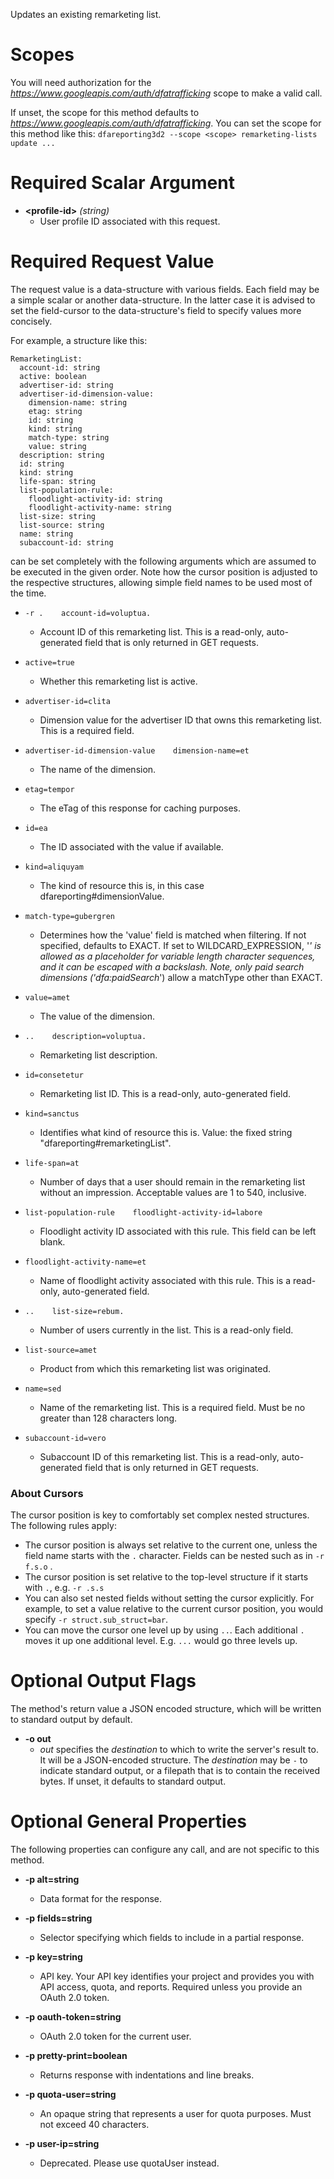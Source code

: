 Updates an existing remarketing list.
# Scopes

You will need authorization for the *https://www.googleapis.com/auth/dfatrafficking* scope to make a valid call.

If unset, the scope for this method defaults to *https://www.googleapis.com/auth/dfatrafficking*.
You can set the scope for this method like this: `dfareporting3d2 --scope <scope> remarketing-lists update ...`
# Required Scalar Argument
* **&lt;profile-id&gt;** *(string)*
    - User profile ID associated with this request.
# Required Request Value

The request value is a data-structure with various fields. Each field may be a simple scalar or another data-structure.
In the latter case it is advised to set the field-cursor to the data-structure's field to specify values more concisely.

For example, a structure like this:
```
RemarketingList:
  account-id: string
  active: boolean
  advertiser-id: string
  advertiser-id-dimension-value:
    dimension-name: string
    etag: string
    id: string
    kind: string
    match-type: string
    value: string
  description: string
  id: string
  kind: string
  life-span: string
  list-population-rule:
    floodlight-activity-id: string
    floodlight-activity-name: string
  list-size: string
  list-source: string
  name: string
  subaccount-id: string

```

can be set completely with the following arguments which are assumed to be executed in the given order. Note how the cursor position is adjusted to the respective structures, allowing simple field names to be used most of the time.

* `-r .    account-id=voluptua.`
    - Account ID of this remarketing list. This is a read-only, auto-generated field that is only returned in GET requests.
* `active=true`
    - Whether this remarketing list is active.
* `advertiser-id=clita`
    - Dimension value for the advertiser ID that owns this remarketing list. This is a required field.
* `advertiser-id-dimension-value    dimension-name=et`
    - The name of the dimension.
* `etag=tempor`
    - The eTag of this response for caching purposes.
* `id=ea`
    - The ID associated with the value if available.
* `kind=aliquyam`
    - The kind of resource this is, in this case dfareporting#dimensionValue.
* `match-type=gubergren`
    - Determines how the &#39;value&#39; field is matched when filtering. If not specified, defaults to EXACT. If set to WILDCARD_EXPRESSION, &#39;*&#39; is allowed as a placeholder for variable length character sequences, and it can be escaped with a backslash. Note, only paid search dimensions (&#39;dfa:paidSearch*&#39;) allow a matchType other than EXACT.
* `value=amet`
    - The value of the dimension.

* `..    description=voluptua.`
    - Remarketing list description.
* `id=consetetur`
    - Remarketing list ID. This is a read-only, auto-generated field.
* `kind=sanctus`
    - Identifies what kind of resource this is. Value: the fixed string &#34;dfareporting#remarketingList&#34;.
* `life-span=at`
    - Number of days that a user should remain in the remarketing list without an impression. Acceptable values are 1 to 540, inclusive.
* `list-population-rule    floodlight-activity-id=labore`
    - Floodlight activity ID associated with this rule. This field can be left blank.
* `floodlight-activity-name=et`
    - Name of floodlight activity associated with this rule. This is a read-only, auto-generated field.

* `..    list-size=rebum.`
    - Number of users currently in the list. This is a read-only field.
* `list-source=amet`
    - Product from which this remarketing list was originated.
* `name=sed`
    - Name of the remarketing list. This is a required field. Must be no greater than 128 characters long.
* `subaccount-id=vero`
    - Subaccount ID of this remarketing list. This is a read-only, auto-generated field that is only returned in GET requests.


### About Cursors

The cursor position is key to comfortably set complex nested structures. The following rules apply:

* The cursor position is always set relative to the current one, unless the field name starts with the `.` character. Fields can be nested such as in `-r f.s.o` .
* The cursor position is set relative to the top-level structure if it starts with `.`, e.g. `-r .s.s`
* You can also set nested fields without setting the cursor explicitly. For example, to set a value relative to the current cursor position, you would specify `-r struct.sub_struct=bar`.
* You can move the cursor one level up by using `..`. Each additional `.` moves it up one additional level. E.g. `...` would go three levels up.


# Optional Output Flags

The method's return value a JSON encoded structure, which will be written to standard output by default.

* **-o out**
    - *out* specifies the *destination* to which to write the server's result to.
      It will be a JSON-encoded structure.
      The *destination* may be `-` to indicate standard output, or a filepath that is to contain the received bytes.
      If unset, it defaults to standard output.
# Optional General Properties

The following properties can configure any call, and are not specific to this method.

* **-p alt=string**
    - Data format for the response.

* **-p fields=string**
    - Selector specifying which fields to include in a partial response.

* **-p key=string**
    - API key. Your API key identifies your project and provides you with API access, quota, and reports. Required unless you provide an OAuth 2.0 token.

* **-p oauth-token=string**
    - OAuth 2.0 token for the current user.

* **-p pretty-print=boolean**
    - Returns response with indentations and line breaks.

* **-p quota-user=string**
    - An opaque string that represents a user for quota purposes. Must not exceed 40 characters.

* **-p user-ip=string**
    - Deprecated. Please use quotaUser instead.
